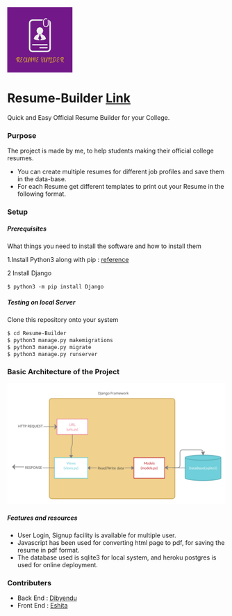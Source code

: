 
<img src="https://github.com/DbDibyendu/Resume-Builder/blob/main/main/static/images/resume.png?raw=true" width="150">

# Resume-Builder [Link](https://db-cli.herokuapp.com/)

Quick and Easy Official Resume Builder for your College. 


 
### Purpose
The project is made by me, to help students making their official college resumes.
  - You can create multiple resumes for different job profiles and save them in the data-base.
  - For each Resume get different templates to print out your Resume in the following format.

### Setup

#####  Prerequisites
What things you need to install the software and how to install them          
            
1.Install Python3 along with pip : [reference](https://www.digitalocean.com/community/tutorials/how-to-install-python-3-and-set-up-a-programming-environment-on-an-ubuntu-20-04-server)   
          
2 Install Django
```
$ python3 -m pip install Django
```
##### Testing on local Server
Clone this repository onto your system
```
$ cd Resume-Builder
$ python3 manage.py makemigrations
$ python3 manage.py migrate
$ python3 manage.py runserver
```
### Basic Architecture of the Project

![image](https://github.com/DbDibyendu/Resume-Builder/blob/main/main/static/images/Architecture.png?raw=true)

##### Features and resources
- User Login, Signup facility is available for multiple user.
- Javascript has been used for converting html page to pdf, for saving the resume in pdf format.
- The database used is sqlite3 for local system, and heroku postgres is used for online deployment.

### Contributers           
- Back End : [Dibyendu](https://github.com/DbDibyendu)
- Front End :  [Eshita](https://github.com/eshitachandwani)

